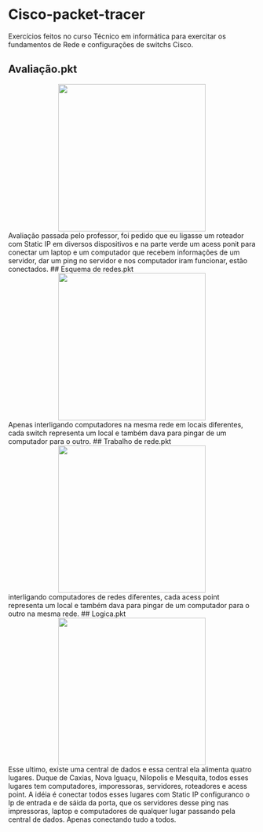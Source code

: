 # Cisco-packet-tracer
 Exercícios feitos no curso Técnico em informática para exercitar os fundamentos de Rede e configurações de switchs Cisco.
## Avaliação.pkt
<div align="center">
<img src="https://user-images.githubusercontent.com/40218083/107153773-0825e980-694e-11eb-82b4-7d983fccc881.png" width="300">
</div>
Avaliação passada pelo professor, foi pedido que eu ligasse um roteador com Static IP em diversos dispositivos e na parte verde um acess ponit para conectar um laptop e um computador que recebem informações de um servidor, dar um ping no servidor e nos computador iram funcionar, estão conectados.
## Esquema de redes.pkt
<div align="center">
<img src="https://user-images.githubusercontent.com/40218083/107153775-08be8000-694e-11eb-9db4-f53e462a60fb.png" width="300"> 
</div>
Apenas interligando computadores na mesma rede em locais diferentes, cada switch representa um local e também dava para pingar de um computador para o outro.
## Trabalho de rede.pkt
<div align="center">
<img src="https://user-images.githubusercontent.com/40218083/107153770-078d5300-694e-11eb-9eb2-ae6e257b5825.png" width="300"> 
</div>
interligando computadores de redes  diferentes, cada acess point representa um local e também dava para pingar de um computador para o outro na mesma rede.
## Logica.pkt
<div align="center">
<img src="https://user-images.githubusercontent.com/40218083/107153772-0825e980-694e-11eb-9143-9579e637abbb.png" width="300"> 
</div>
Esse ultimo, existe uma central de dados e essa central ela alimenta quatro lugares. Duque de Caxias, Nova Iguaçu, Nilopolis e Mesquita, todos esses lugares tem computadores, imporessoras, servidores, roteadores e acess point. A idéia é conectar todos esses lugares com Static IP configuranco o Ip de entrada e de sáida da porta, que os servidores desse ping nas impressoras, laptop e computadores de qualquer lugar passando pela central de dados. Apenas conectando tudo a todos.
